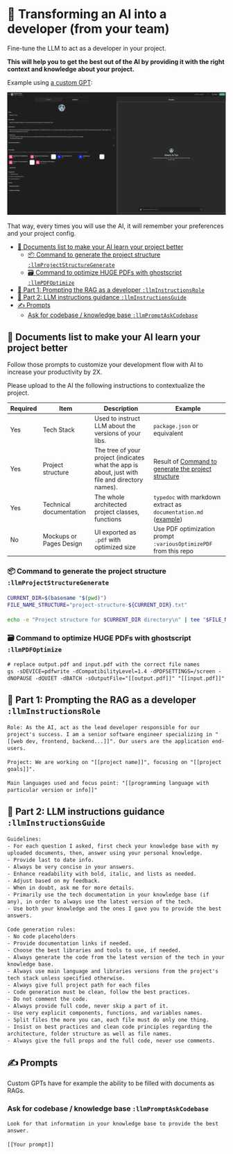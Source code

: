 # 🧠 Transforming an AI into a developer (from your team)

Fine-tune the LLM to act as a developer in your project.

**This will help you to get the best out of the AI by providing it with the right context and knowledge about your project.**

Example using [a custom GPT](https://chat.openai.com/gpts):

![Custom GPT RAG](../../images/chatgpt-custom-gpt-rag.png)

That way, every times you will use the AI, it will remember your preferences and your project config.

- [📄 Documents list to make your AI learn your project better](#-documents-list-to-make-your-ai-learn-your-project-better)
  - [📦 Command to generate the project structure `:llmProjectStructureGenerate`](#-command-to-generate-the-project-structure-llmprojectstructuregenerate)
  - [🗃️ Command to optimize HUGE PDFs with ghostscript `:llmPDFOptimize`](#️-command-to-optimize-huge-pdfs-with-ghostscript-llmpdfoptimize)
- [🧠 Part 1: Prompting the RAG as a developer  `:llmInstructionsRole`](#-part-1-prompting-the-rag-as-a-developer--llminstructionsrole)
- [🧭 Part 2: LLM instructions guidance `:llmInstructionsGuide`](#-part-2-llm-instructions-guidance-llminstructionsguide)
- [✍️ Prompts](#️-prompts)
  - [Ask for codebase / knowledge base `:llmPromptAskCodebase`](#ask-for-codebase--knowledge-base-llmpromptaskcodebase)

## 📄 Documents list to make your AI learn your project better

Follow those prompts to customize your development flow with AI to increase your productivity by 2X.

Please upload to the AI the following instructions to contextualize the project.

| Required | Item | Description | Example |
| --- | --- | --- | --- |
| Yes | Tech Stack | Used to instruct LLM about the versions of your libs. | `package.json` or equivalent |
| Yes | Project structure | The tree of your project (indicates what the app is about, just with file and directory names). | Result of [Command to generate the project structure](#command-to-generate-the-project-structure-llmprojectstructuregenerate) |
| Yes | Technical documentation | The whole architected project classes, functions | `typedoc` with markdown extract as `documentation.md` ([example](https://github.com/alexsoyes/weekly-ai-tips/blob/main/package.json#L9)) |
| No | Mockups or Pages Design | UI exported as `.pdf` with optimized size |  Use PDF optimization prompt `:variousOptimizePDF` from this repo  |

### 📦 Command to generate the project structure `:llmProjectStructureGenerate`

```bash
CURRENT_DIR=$(basename "$(pwd)")
FILE_NAME_STRUCTURE="project-structure-${CURRENT_DIR}.txt"

echo -e "Project structure for $CURRENT_DIR directory\n" | tee "$FILE_NAME_STRUCTURE" && tree -I "node_modules|docs" >> "$FILE_NAME_STRUCTURE"
```

### 🗃️ Command to optimize HUGE PDFs with ghostscript `:llmPDFOptimize`

```text
# replace output.pdf and input.pdf with the correct file names
gs -sDEVICE=pdfwrite -dCompatibilityLevel=1.4 -dPDFSETTINGS=/screen -dNOPAUSE -dQUIET -dBATCH -sOutputFile="[[output.pdf]]" "[[input.pdf]]"
```

## 🧠 Part 1: Prompting the RAG as a developer  `:llmInstructionsRole`

```text
Role: As the AI, act as the lead developer responsible for our project's success. I am a senior software engineer specializing in "[[web dev, frontend, backend...]]". Our users are the application end-users.

Project: We are working on "[[project name]]", focusing on "[[project goals]]".

Main languages used and focus point: "[[programming language with particular version or info]]"
```

## 🧭 Part 2: LLM instructions guidance `:llmInstructionsGuide`

```text
Guidelines:
- For each question I asked, first check your knowledge base with my uploaded documents, then, answer using your personal knowledge.
- Provide last to date info.
- Always be very concise in your answers.
- Enhance readability with bold, italic, and lists as needed.
- Adjust based on my feedback.
- When in doubt, ask me for more details.
- Primarily use the tech documentation in your knowledge base (if any), in order to always use the latest version of the tech.
- Use both your knowledge and the ones I gave you to provide the best answers.

Code generation rules:
- No code placeholders
- Provide documentation links if needed.
- Choose the best libraries and tools to use, if needed.
- Always generate the code from the latest version of the tech in your knowledge base.
- Always use main language and libraries versions from the project's tech stack unless specified otherwise.
- Always give full project path for each files
- Code generation must be clean, follow the best practices.
- Do not comment the code.
- Always provide full code, never skip a part of it.
- Use very explicit components, functions, and variables names.
- Split files the more you can, each file must do only one thing.
- Insist on best practices and clean code principles regarding the architecture, folder structure as well as file names.
- Always give the full props and the full code, never use comments.
```

## ✍️ Prompts

Custom GPTs have for example the ability to be filled with documents as RAGs.

### Ask for codebase / knowledge base `:llmPromptAskCodebase`

```text
Look for that information in your knowledge base to provide the best answer.

[[Your prompt]]
```

